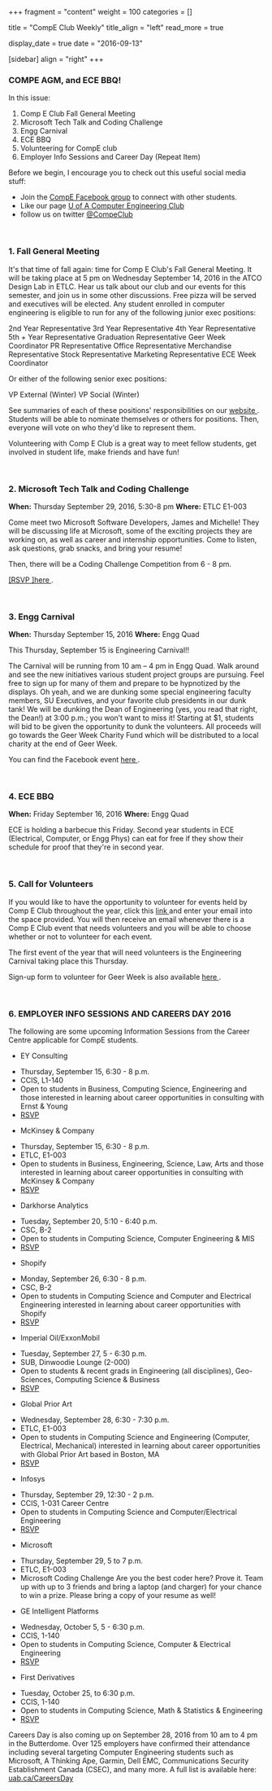 
+++
fragment = "content"
weight = 100
categories = []

title = "CompE Club Weekly"
title_align = "left"
read_more = true

display_date = true
date = "2016-09-13" 

[sidebar]
  align = "right"
+++

### COMPE AGM, and ECE BBQ!

In this issue:

1. Comp E Club Fall General Meeting
2. Microsoft Tech Talk and Coding Challenge
3. Engg Carnival
4. ECE BBQ
5. Volunteering for CompE club
6. Employer Info Sessions and Career Day (Repeat Item)

Before we begin, I encourage you to check out this useful social media stuff:
* Join the [CompE Facebook group](http://compeclub.us9.list-manage1.com/track/click?u=25f7181ad1da5b9eef1f7deea&id=c39f638d0b&e=54a87f47cd)  to connect with other students.
* Like our page [U of A Computer Engineering Club ](http://compeclub.us9.list-manage1.com/track/click?u=25f7181ad1da5b9eef1f7deea&id=a24ce32229&e=54a87f47cd)
* follow us on twitter [@CompeClub ](http://compeclub.us9.list-manage1.com/track/click?u=25f7181ad1da5b9eef1f7deea&id=895255a8bd&e=54a87f47cd)

</br>

### 1. Fall General Meeting


It's that time of fall again: time for Comp E Club's Fall General Meeting. It will be taking place at 5 pm on Wednesday September 14, 2016 in the ATCO Design Lab in ETLC. Hear us talk about our club and our events for this semester, and join us in some other discussions. Free pizza will be served and executives will be elected. Any student enrolled in computer engineering is eligible to run for any of the following junior exec positions:

2nd Year Representative
3rd Year Representative
4th Year Representative
5th + Year Representative
Graduation Representative
Geer Week Coordinator
PR Representative
Office Representative
Merchandise Representative
Stock Representative
Marketing Representative
ECE Week Coordinator

Or either of the following senior exec positions:

VP External (Winter)
VP Social (Winter)

See summaries of each of these positions' responsibilities on our [website ](http://www.compeclub.com) . Students will be able to nominate themselves or others for positions. Then, everyone will vote on who they'd like to represent them.

Volunteering with Comp E Club is a great way to meet fellow students, get involved in student life, make friends and have fun!

</br>

### 2. Microsoft Tech Talk and Coding Challenge


**When:** Thursday September 29, 2016, 5:30-8 pm
**Where:** ETLC E1-003

Come meet two Microsoft Software Developers, James and Michelle! They will be discussing life at Microsoft, some of the exciting projects they are working on, as well as career and internship opportunities. Come to listen, ask questions, grab snacks, and bring your resume!

Then, there will be a Coding Challenge Competition from 6 - 8 pm.

[[RSVP ]here ](http://msftcodealberta.eventbrite.com) .

</br>

### 3. Engg Carnival


**When:** Thursday September 15, 2016
**Where:** Engg Quad

This Thursday, September 15 is Engineering Carnival!!

The Carnival will be running from 10 am – 4 pm in Engg Quad. Walk around and see the new initiatives various student project groups are pursuing. Feel free to sign up for many of them and prepare to be hypnotized by the displays. Oh yeah, and we are dunking some special engineering faculty members, SU Executives, and your favorite club presidents in our dunk tank! We will be dunking the Dean of Engineering (yes, you read that right, the Dean!) at 3:00 p.m.; you won’t want to miss it! Starting at $1, students will bid to be given the opportunity to dunk the volunteers. All proceeds will go towards the Geer Week Charity Fund which will be distributed to a local charity at the end of Geer Week.

You can find the Facebook event [here ](https://www.facebook.com/events/611503375678354/) .

</br>

### 4. ECE BBQ


**When:** Friday September 16, 2016
**Where:** Engg Quad

ECE is holding a barbecue this Friday. Second year students in ECE (Electrical, Computer, or Engg Phys) can eat for free if they show their schedule for proof that they're in second year.

</br>

### 5. Call for Volunteers


If you would like to have the opportunity to volunteer for events held by Comp E Club throughout the year, click this [link ](https://docs.google.com/a/ualberta.ca/forms/d/e/1FAIpQLSfM7rCrG8szaLjhHPmXjp5nxfrziQ8EAXEDF02B1_UlH3TUNA/viewform) and enter your email into the space provided. You will then receive an email whenever there is a Comp E Club event that needs volunteers and you will be able to choose whether or not to volunteer for each event.

The first event of the year that will need volunteers is the Engineering Carnival taking place this Thursday.

Sign-up form to volunteer for Geer Week is also available [here ](https://goo.gl/forms/lh7n4t3knKIFj9wz2) .

</br>

### 6. EMPLOYER INFO SESSIONS AND CAREERS DAY 2016

The following are some upcoming Information Sessions from the Career Centre applicable for CompE students.
* EY Consulting
+ Thursday, September 15, 6:30 - 8 p.m.
+ CCIS, L1-140
+ Open to students in Business, Computing Science, Engineering and those interested in learning about career opportunities in consulting with Ernst & Young
+ [RSVP ](http://compeclub.us9.list-manage.com/track/click?u=25f7181ad1da5b9eef1f7deea&id=e16451fae8&e=5ed82361f6)
* McKinsey & Company
+ Thursday, September 15, 6:30 - 8 p.m.
+ ETLC, E1-003
+ Open to students in Business, Engineering, Science, Law, Arts and those interested in learning about career opportunities in consulting with McKinsey & Company
+ [RSVP ](http://compeclub.us9.list-manage1.com/track/click?u=25f7181ad1da5b9eef1f7deea&id=99eb8c7c04&e=5ed82361f6)
* Darkhorse Analytics
+ Tuesday, September 20, 5:10 - 6:40 p.m.
+ CSC, B-2
+ Open to students in Computing Science, Computer Engineering & MIS
+ [RSVP ](http://compeclub.us9.list-manage.com/track/click?u=25f7181ad1da5b9eef1f7deea&id=a40db00581&e=5ed82361f6)
* Shopify
+ Monday, September 26, 6:30 - 8 p.m.
+ CSC, B-2
+ Open to students in Computing Science and Computer and Electrical Engineering interested in learning about career opportunities with Shopify
+ [RSVP ](http://compeclub.us9.list-manage1.com/track/click?u=25f7181ad1da5b9eef1f7deea&id=3dfebfee66&e=5ed82361f6)
* Imperial Oil/ExxonMobil
+ Tuesday, September 27, 5 - 6:30 p.m.
+ SUB, Dinwoodie Lounge (2-000)
+ Open to students & recent grads in Engineering (all disciplines), Geo-Sciences, Computing Science & Business
+ [RSVP ](http://compeclub.us9.list-manage.com/track/click?u=25f7181ad1da5b9eef1f7deea&id=37c3e8fc8f&e=5ed82361f6)
* Global Prior Art
+ Wednesday, September 28, 6:30 - 7:30 p.m.
+ ETLC, E1-003
+ Open to students in Computing Science and Engineering (Computer, Electrical, Mechanical) interested in learning about career opportunities with Global Prior Art based in Boston, MA
+ [RSVP ](http://compeclub.us9.list-manage.com/track/click?u=25f7181ad1da5b9eef1f7deea&id=e2e3249f24&e=5ed82361f6)
* Infosys
+ Thursday, September 29, 12:30 - 2 p.m.
+ CCIS, 1-031 Career Centre
+ Open to students in Computing Science and Computer/Electrical Engineering
+ [RSVP ](http://compeclub.us9.list-manage1.com/track/click?u=25f7181ad1da5b9eef1f7deea&id=7df166b554&e=5ed82361f6)
* Microsoft
+ Thursday, September 29, 5 to 7 p.m.
+ ETLC, E1-003
+ Microsoft Coding Challenge
Are you the best coder here? Prove it. Team up with up to 3 friends and bring a laptop (and charger) for your chance to win a prize. Please bring a copy of your resume as well!
* GE Intelligent Platforms
+ Wednesday, October 5, 5 - 6:30 p.m.
+ CCIS, 1-140
+ Open to students in Computing Science, Computer & Electrical Engineering
+ [RSVP ](http://compeclub.us9.list-manage.com/track/click?u=25f7181ad1da5b9eef1f7deea&id=5be1d36880&e=5ed82361f6)
* First Derivatives
+ Tuesday, October 25,  to 6:30 p.m.
+ CCIS, 1-140
+ Open to students in Computing Science, Math & Statistics & Engineering
+ [RSVP ](http://compeclub.us9.list-manage.com/track/click?u=25f7181ad1da5b9eef1f7deea&id=26738c674b&e=5ed82361f6)

Careers Day is also coming up on September 28, 2016 from 10 am to 4 pm in the Butterdome. Over 125 employers have confirmed their attendance including several targeting Computer Engineering students such as Microsoft, A Thinking Ape, Garmin, Dell EMC, Communications Security Establishment Canada (CSEC), and many more. A full list is available here: [uab.ca/CareersDay ](http://compeclub.us9.list-manage.com/track/click?u=25f7181ad1da5b9eef1f7deea&id=46542af881&e=5ed82361f6)

</br>
